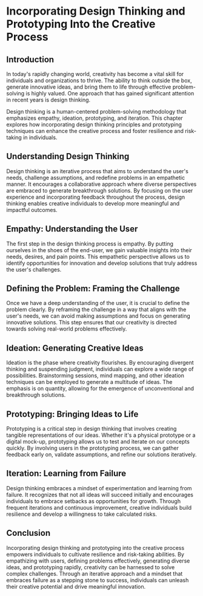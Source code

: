 # Incorporating Design Thinking and Prototyping Into the Creative Process

## Introduction

In today's rapidly changing world, creativity has become a vital skill for individuals and organizations to thrive. The ability to think outside the box, generate innovative ideas, and bring them to life through effective problem-solving is highly valued. One approach that has gained significant attention in recent years is design thinking.

Design thinking is a human-centered problem-solving methodology that emphasizes empathy, ideation, prototyping, and iteration. This chapter explores how incorporating design thinking principles and prototyping techniques can enhance the creative process and foster resilience and risk-taking in individuals.

## Understanding Design Thinking

Design thinking is an iterative process that aims to understand the user's needs, challenge assumptions, and redefine problems in an empathetic manner. It encourages a collaborative approach where diverse perspectives are embraced to generate breakthrough solutions. By focusing on the user experience and incorporating feedback throughout the process, design thinking enables creative individuals to develop more meaningful and impactful outcomes.

## Empathy: Understanding the User

The first step in the design thinking process is empathy. By putting ourselves in the shoes of the end-user, we gain valuable insights into their needs, desires, and pain points. This empathetic perspective allows us to identify opportunities for innovation and develop solutions that truly address the user's challenges.

## Defining the Problem: Framing the Challenge

Once we have a deep understanding of the user, it is crucial to define the problem clearly. By reframing the challenge in a way that aligns with the user's needs, we can avoid making assumptions and focus on generating innovative solutions. This step ensures that our creativity is directed towards solving real-world problems effectively.

## Ideation: Generating Creative Ideas

Ideation is the phase where creativity flourishes. By encouraging divergent thinking and suspending judgment, individuals can explore a wide range of possibilities. Brainstorming sessions, mind mapping, and other ideation techniques can be employed to generate a multitude of ideas. The emphasis is on quantity, allowing for the emergence of unconventional and breakthrough solutions.

## Prototyping: Bringing Ideas to Life

Prototyping is a critical step in design thinking that involves creating tangible representations of our ideas. Whether it's a physical prototype or a digital mock-up, prototyping allows us to test and iterate on our concepts quickly. By involving users in the prototyping process, we can gather feedback early on, validate assumptions, and refine our solutions iteratively.

## Iteration: Learning from Failure

Design thinking embraces a mindset of experimentation and learning from failure. It recognizes that not all ideas will succeed initially and encourages individuals to embrace setbacks as opportunities for growth. Through frequent iterations and continuous improvement, creative individuals build resilience and develop a willingness to take calculated risks.

## Conclusion

Incorporating design thinking and prototyping into the creative process empowers individuals to cultivate resilience and risk-taking abilities. By empathizing with users, defining problems effectively, generating diverse ideas, and prototyping rapidly, creativity can be harnessed to solve complex challenges. Through an iterative approach and a mindset that embraces failure as a stepping stone to success, individuals can unleash their creative potential and drive meaningful innovation.
